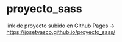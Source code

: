 # proyecto_sass

link de proyecto subido en Github Pages -> https://josetvasco.github.io/proyecto_sass/

